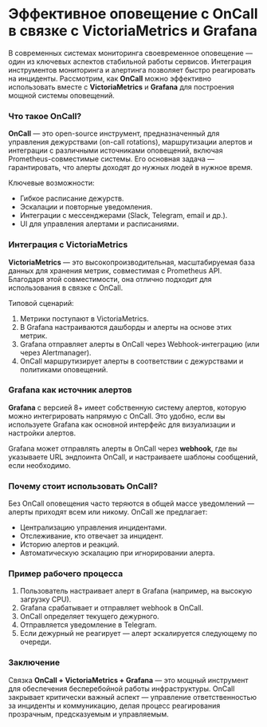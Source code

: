 # Эффективное оповещение с OnCall в связке с VictoriaMetrics и Grafana

В современных системах мониторинга своевременное оповещение — один из ключевых аспектов стабильной работы сервисов. Интеграция инструментов мониторинга и алертинга позволяет быстро реагировать на инциденты. Рассмотрим, как **OnCall** можно эффективно использовать вместе с **VictoriaMetrics** и **Grafana** для построения мощной системы оповещений.

### Что такое OnCall?

**OnCall** — это open-source инструмент, предназначенный для управления дежурствами (on-call rotations), маршрутизации алертов и интеграции с различными источниками оповещений, включая Prometheus-совместимые системы. Его основная задача — гарантировать, что алерты доходят до нужных людей в нужное время.

Ключевые возможности:
- Гибкое расписание дежурств.
- Эскалации и повторные уведомления.
- Интеграции с мессенджерами (Slack, Telegram, email и др.).
- UI для управления алертами и расписаниями.

### Интеграция с VictoriaMetrics

**VictoriaMetrics** — это высокопроизводительная, масштабируемая база данных для хранения метрик, совместимая с Prometheus API. Благодаря этой совместимости, она отлично подходит для использования в связке с OnCall.

Типовой сценарий:
1. Метрики поступают в VictoriaMetrics.
2. В Grafana настраиваются дашборды и алерты на основе этих метрик.
3. Grafana отправляет алерты в OnCall через Webhook-интеграцию (или через Alertmanager).
4. OnCall маршрутизирует алерты в соответствии с дежурствами и политиками оповещений.

### Grafana как источник алертов

**Grafana** с версией 8+ имеет собственную систему алертов, которую можно интегрировать напрямую с OnCall. Это удобно, если вы используете Grafana как основной интерфейс для визуализации и настройки алертов.

Grafana может отправлять алерты в OnCall через **webhook**, где вы указываете URL эндпоинта OnCall, и настраиваете шаблоны сообщений, если необходимо.

### Почему стоит использовать OnCall?

Без OnCall оповещения часто теряются в общей массе уведомлений — алерты приходят всем или никому. OnCall же предлагает:
- Централизацию управления инцидентами.
- Отслеживание, кто отвечает за инцидент.
- Историю алертов и реакций.
- Автоматическую эскалацию при игнорировании алерта.

### Пример рабочего процесса

1. Пользователь настраивает алерт в Grafana (например, на высокую загрузку CPU).
2. Grafana срабатывает и отправляет webhook в OnCall.
3. OnCall определяет текущего дежурного.
4. Отправляется уведомление в Telegram.
5. Если дежурный не реагирует — алерт эскалируется следующему по очереди.

### Заключение

Связка **OnCall + VictoriaMetrics + Grafana** — это мощный инструмент для обеспечения бесперебойной работы инфраструктуры. OnCall закрывает критически важный аспект — управление ответственностью за инциденты и коммуникацию, делая процесс реагирования прозрачным, предсказуемым и управляемым.
